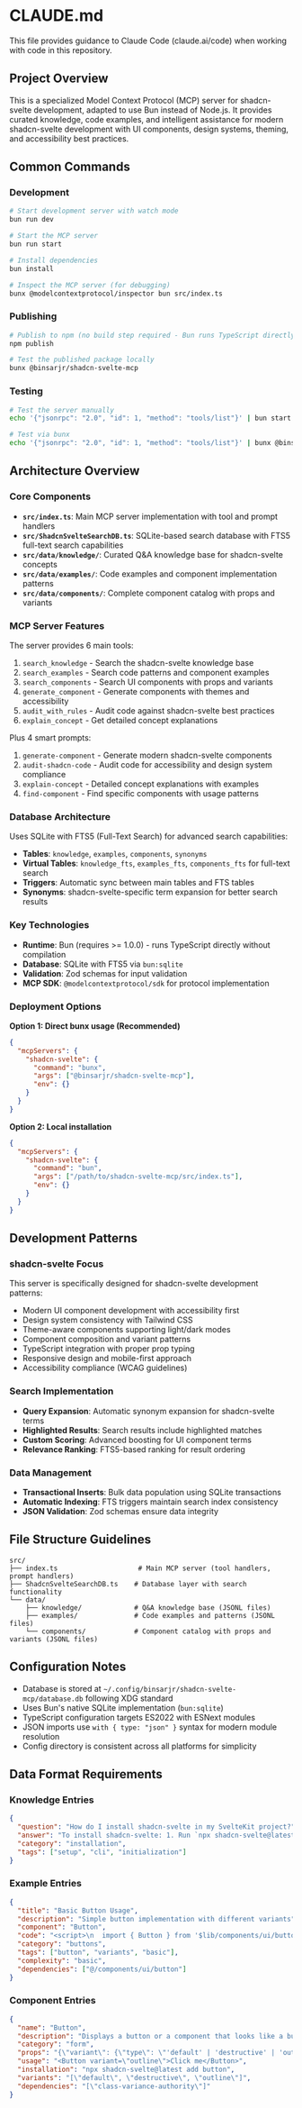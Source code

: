 # CLAUDE.md

This file provides guidance to Claude Code (claude.ai/code) when working with code in this repository.

## Project Overview

This is a specialized Model Context Protocol (MCP) server for shadcn-svelte development, adapted to use Bun instead of Node.js. It provides curated knowledge, code examples, and intelligent assistance for modern shadcn-svelte development with UI components, design systems, theming, and accessibility best practices.

## Common Commands

### Development
```bash
# Start development server with watch mode
bun run dev

# Start the MCP server
bun run start

# Install dependencies
bun install

# Inspect the MCP server (for debugging)
bunx @modelcontextprotocol/inspector bun src/index.ts
```

### Publishing
```bash
# Publish to npm (no build step required - Bun runs TypeScript directly)
npm publish

# Test the published package locally
bunx @binsarjr/shadcn-svelte-mcp
```

### Testing
```bash
# Test the server manually
echo '{"jsonrpc": "2.0", "id": 1, "method": "tools/list"}' | bun start

# Test via bunx
echo '{"jsonrpc": "2.0", "id": 1, "method": "tools/list"}' | bunx @binsarjr/shadcn-svelte-mcp
```

## Architecture Overview

### Core Components

- **`src/index.ts`**: Main MCP server implementation with tool and prompt handlers
- **`src/ShadcnSvelteSearchDB.ts`**: SQLite-based search database with FTS5 full-text search capabilities
- **`src/data/knowledge/`**: Curated Q&A knowledge base for shadcn-svelte concepts
- **`src/data/examples/`**: Code examples and component implementation patterns
- **`src/data/components/`**: Complete component catalog with props and variants

### MCP Server Features

The server provides 6 main tools:
1. `search_knowledge` - Search the shadcn-svelte knowledge base
2. `search_examples` - Search code patterns and component examples
3. `search_components` - Search UI components with props and variants
4. `generate_component` - Generate components with themes and accessibility
5. `audit_with_rules` - Audit code against shadcn-svelte best practices
6. `explain_concept` - Get detailed concept explanations

Plus 4 smart prompts:
1. `generate-component` - Generate modern shadcn-svelte components
2. `audit-shadcn-code` - Audit code for accessibility and design system compliance
3. `explain-concept` - Detailed concept explanations with examples
4. `find-component` - Find specific components with usage patterns

### Database Architecture

Uses SQLite with FTS5 (Full-Text Search) for advanced search capabilities:
- **Tables**: `knowledge`, `examples`, `components`, `synonyms`
- **Virtual Tables**: `knowledge_fts`, `examples_fts`, `components_fts` for full-text search
- **Triggers**: Automatic sync between main tables and FTS tables
- **Synonyms**: shadcn-svelte-specific term expansion for better search results

### Key Technologies

- **Runtime**: Bun (requires >= 1.0.0) - runs TypeScript directly without compilation
- **Database**: SQLite with FTS5 via `bun:sqlite`
- **Validation**: Zod schemas for input validation
- **MCP SDK**: `@modelcontextprotocol/sdk` for protocol implementation

### Deployment Options

**Option 1: Direct bunx usage (Recommended)**
```json
{
  "mcpServers": {
    "shadcn-svelte": {
      "command": "bunx",
      "args": ["@binsarjr/shadcn-svelte-mcp"],
      "env": {}
    }
  }
}
```

**Option 2: Local installation**
```json
{
  "mcpServers": {
    "shadcn-svelte": {
      "command": "bun",
      "args": ["/path/to/shadcn-svelte-mcp/src/index.ts"],
      "env": {}
    }
  }
}
```

## Development Patterns

### shadcn-svelte Focus
This server is specifically designed for shadcn-svelte development patterns:
- Modern UI component development with accessibility first
- Design system consistency with Tailwind CSS
- Theme-aware components supporting light/dark modes
- Component composition and variant patterns
- TypeScript integration with proper prop typing
- Responsive design and mobile-first approach
- Accessibility compliance (WCAG guidelines)

### Search Implementation
- **Query Expansion**: Automatic synonym expansion for shadcn-svelte terms
- **Highlighted Results**: Search results include highlighted matches
- **Custom Scoring**: Advanced boosting for UI component terms
- **Relevance Ranking**: FTS5-based ranking for result ordering

### Data Management
- **Transactional Inserts**: Bulk data population using SQLite transactions
- **Automatic Indexing**: FTS triggers maintain search index consistency
- **JSON Validation**: Zod schemas ensure data integrity

## File Structure Guidelines

```
src/
├── index.ts                    # Main MCP server (tool handlers, prompt handlers)
├── ShadcnSvelteSearchDB.ts    # Database layer with search functionality
└── data/
    ├── knowledge/             # Q&A knowledge base (JSONL files)
    ├── examples/              # Code examples and patterns (JSONL files)
    └── components/            # Component catalog with props and variants (JSONL files)
```

## Configuration Notes

- Database is stored at `~/.config/binsarjr/shadcn-svelte-mcp/database.db` following XDG standard
- Uses Bun's native SQLite implementation (`bun:sqlite`)
- TypeScript configuration targets ES2022 with ESNext modules
- JSON imports use `with { type: "json" }` syntax for modern module resolution
- Config directory is consistent across all platforms for simplicity

## Data Format Requirements

### Knowledge Entries
```json
{
  "question": "How do I install shadcn-svelte in my SvelteKit project?",
  "answer": "To install shadcn-svelte: 1. Run `npx shadcn-svelte@latest init` 2. Configure your project...",
  "category": "installation",
  "tags": ["setup", "cli", "initialization"]
}
```

### Example Entries
```json
{
  "title": "Basic Button Usage",
  "description": "Simple button implementation with different variants",
  "component": "Button",
  "code": "<script>\n  import { Button } from '$lib/components/ui/button';\n</script>\n\n<Button variant=\"outline\">Click me</Button>",
  "category": "buttons",
  "tags": ["button", "variants", "basic"],
  "complexity": "basic",
  "dependencies": ["@/components/ui/button"]
}
```

### Component Entries
```json
{
  "name": "Button",
  "description": "Displays a button or a component that looks like a button",
  "category": "form",
  "props": "{\"variant\": {\"type\": \"'default' | 'destructive' | 'outline'\", \"default\": \"'default'\"}}",
  "usage": "<Button variant=\"outline\">Click me</Button>",
  "installation": "npx shadcn-svelte@latest add button",
  "variants": "[\"default\", \"destructive\", \"outline\"]",
  "dependencies": "[\"class-variance-authority\"]"
}
```